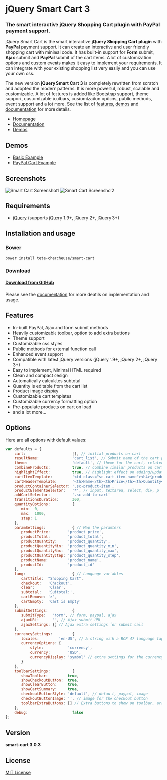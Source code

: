 # jQuery Smart Cart 3
### The smart interactive jQuery Shopping Cart plugin with PayPal payment support.

jQuery Smart Cart is the smart interactive **jQuery Shopping Cart plugin** with **PayPal** payment support. It can create an interactive and user friendly shopping cart with minimal code. It has built-in support for **Form** submit, **Ajax** submit and **PayPal** submit of the cart items. A lot of customization options and custom events makes it easy to implement your requirements. It can integrate with your existing shopping list very easily and you can use your own css.

The new version **jQuery Smart Cart 3** is completely rewritten from scratch and adopted the modern patterns. It is more powerful, robust, scalable and customizable. A lot of features is added like Bootstrap support, theme support, customizable toolbars, customization options, public methods, event support and a lot more.
See the list of [features](http://techlaboratory.net/smartcart#features), [demos](http://techlaboratory.net/smartcart/demo) and [documentation](http://techlaboratory.net/smartcart/documentation) for more details.  

+ [Homepage](http://techlaboratory.net/smartcart)
+ [Documentation](http://techlaboratory.net/smartcart/documentation)
+ [Demos](http://techlaboratory.net/smartcart/demo)

Demos
-----
  + [Basic Example](http://techlaboratory.net/smartcart/demo/basic)
  + [PayPal Cart Example](http://techlaboratory.net/smartcart/demo/paypal)

Screenshots
-----
![Smart Cart Screenshot1](http://techlaboratory.net/assets/media/products/SmartCart3-Normal.png?v1)
![Smart Cart Screenshot2](http://techlaboratory.net/assets/media/products/SmartCart3-PayPal.png?v1)

Requirements
-----
  + [jQuery](http://jquery.com/) (supports jQuery 1.9+, jQuery 2+, jQuery 3+)

Installation and usage 
-----

### Bower
    bower install tete-chercheuse/smart-cart
    
### Download
#### [Download from GitHub](https://github.com/tete-chercheuse/smart-cart/archive/master.zip)    
###  
 Please see the [documentation](http://techlaboratory.net/smartcart/documentation) for more deatils on implementation and usage.

Features
-----
  + In-built PayPal, Ajax and form submit methods
  + Heavily customizable toolbar, option to add extra buttons
  + Theme support
  + Customizable css styles
  + Public methods for external function call
  + Enhanced event support
  + Compatible with latest jQuery versions (jQuery 1.9+, jQuery 2+, jQuery 3+)
  + Easy to implement, Minimal HTML required
  + Clean and compact design
  + Automatically calculates subtotal
  + Quantity is editable from the cart list
  + Product Image display
  + Customizable cart templates
  + Customizable currency formatting option
  + Pre-populate products on cart on load
  + and a lot more...
  
Options
-----
Here are all options with default values:

```javascript
var defaults = {
    cart:                     [], // initial products on cart
    resultName:               'cart_list', // Submit name of the cart parameter
    theme:                    'default', // theme for the cart, related css need to include for other than default theme
    combineProducts:          true, // combine similar products on cart
    highlightEffect:          true, // highlight effect on adding/updating product in cart
    cartItemTemplate:         '<td class="sc-cart-item-name"><h4>{product_name}</h4><p>{product_desc}</p></td><td class="sc-cart-item-price">{product_price}</td><td class="sc-cart-item-quantity">{product_quantity}</td><td class="sc-cart-item-amount">{product_total}</td>',
    cartHeaderTemplate:       '<th>Name</th><th>Price</th><th>Quantity</th><th>Total</th><th></th>',
    productContainerSelector: '.sc-product-item',
    productElementSelector:   '*', // input, textarea, select, div, p
    addCartSelector:          '.sc-add-to-cart',
    transitionsDuration:      300,
    quantityOptions:          {
       min:  0,
       max:  1000,
       step: 1
    },
    paramSettings:            { // Map the paramters
       productPrice:        'product_price',
       productTotal:        'product_total',
       productQuantity:     'product_quantity',
       productQuantityMin:  'product_quantity_min',
       productQuantityMax:  'product_quantity_max',
       productQuantityStep: 'product_quantity_step',
       productName:         'product_name',
       productId:           'product_id'
    },
    lang:                     { // Language variables
       cartTitle:  "Shopping Cart",
       checkout:   'Checkout',
       clear:      'Clear',
       subtotal:   'Subtotal:',
       cartRemove: '×',
       cartEmpty:  'Cart is Empty'
    },
    submitSettings:           {
       submitType:   'form', // form, paypal, ajax
       ajaxURL:      '', // Ajax submit URL
       ajaxSettings: {} // Ajax extra settings for submit call
    },
    currencySettings:         {
       locales:         'en-US', // A string with a BCP 47 language tag, or an array of such strings
       currencyOptions: {
           style:           'currency',
           currency:        'USD',
           currencyDisplay: 'symbol' // extra settings for the currency formatter. Refer: https://developer.mozilla.org/en/docs/Web/JavaScript/Reference/Global_Objects/Number/toLocaleString
       }
    },
    toolbarSettings:          {
       showToolbar:         true,
       showCheckoutButton:  true,
       showClearButton:     true,
       showCartSummary:     true,
       checkoutButtonStyle: 'default', // default, paypal, image
       checkoutButtonImage: '', // image for the checkout button
       toolbarExtraButtons: [] // Extra buttons to show on toolbar, array of jQuery input/buttons elements
    },
    debug:                    false
};
```
Version
-----
**smart-cart 3.0.3**

License
----
[MIT License](https://github.com/tete-chercheuse/smart-cart/blob/master/LICENSE)
